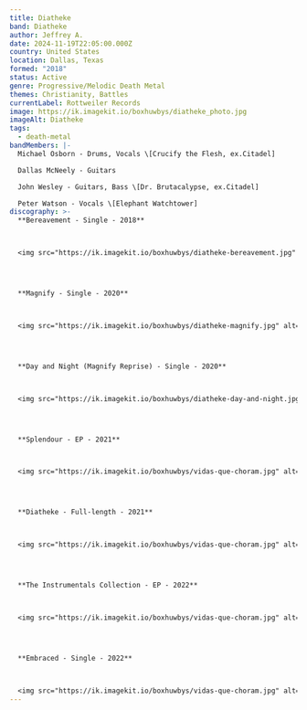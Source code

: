 ```yaml
---
title: Diatheke
band: Diatheke
author: Jeffrey A.
date: 2024-11-19T22:05:00.000Z
country: United States
location: Dallas, Texas
formed: "2018"
status: Active
genre: Progressive/Melodic Death Metal
themes: Christianity, Battles
currentLabel: Rottweiler Records
image: https://ik.imagekit.io/boxhuwbys/diatheke_photo.jpg
imageAlt: Diatheke
tags:
  - death-metal
bandMembers: |-
  Michael Osborn - Drums, Vocals \[Crucify the Flesh, ex.Citadel]

  Dallas McNeely - Guitars

  John Wesley - Guitars, Bass \[Dr. Brutacalypse, ex.Citadel]

  Peter Watson - Vocals \[Elephant Watchtower]
discography: >-
  **Bereavement - Single - 2018**



  <img src="https://ik.imagekit.io/boxhuwbys/diatheke-bereavement.jpg" alt="Diatheke - Bereavement - Single cover" style="width:300px; height:auto;">




  **Magnify - Single - 2020**



  <img src="https://ik.imagekit.io/boxhuwbys/diatheke-magnify.jpg" alt="Diatheke - Magnify - Single cover" style="width:300px; height:auto;">




  **Day and Night (Magnify Reprise) - Single - 2020**



  <img src="https://ik.imagekit.io/boxhuwbys/diatheke-day-and-night.jpg" alt="Diatheke - Day and Night (Magnify Reprise) - Single cover" style="width:300px; height:auto;">




  **Splendour - EP - 2021**



  <img src="https://ik.imagekit.io/boxhuwbys/vidas-que-choram.jpg" alt="Ben Baruk - Vidas Que Choram - EP cover" style="width:300px; height:auto;">




  **Diatheke - Full-length - 2021**



  <img src="https://ik.imagekit.io/boxhuwbys/vidas-que-choram.jpg" alt="Ben Baruk - Vidas Que Choram - EP cover" style="width:300px; height:auto;">




  **The Instrumentals Collection - EP - 2022**



  <img src="https://ik.imagekit.io/boxhuwbys/vidas-que-choram.jpg" alt="Ben Baruk - Vidas Que Choram - EP cover" style="width:300px; height:auto;">




  **Embraced - Single - 2022**



  <img src="https://ik.imagekit.io/boxhuwbys/vidas-que-choram.jpg" alt="Ben Baruk - Vidas Que Choram - EP cover" style="width:300px; height:auto;">
---
```

